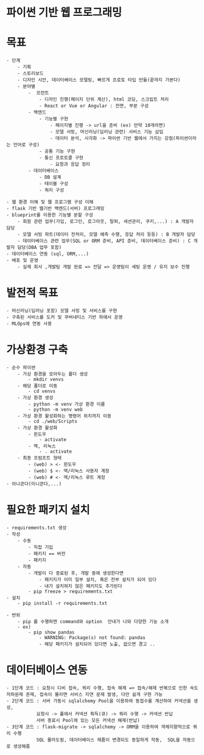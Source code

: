 # 파이썬 기반 웹 프로그래밍

# 목표
    - 단계
        - 기획
        - 스토리보드
        - 디자인 시안, 데이터베이스 모델링, 빠르게 프로토 타입 만듦(끝까지 가본다)
        - 분야별 
            -  프런트
                - 디자인 진행(페이지 단위 계산), html 코딩, 스크립트 처리 
                - React or Vue or Angular : 전면, 부분 구성 
            - 백엔드 
                - 기능별 구현
                    - 페이지별 진행 -> url을 준비 (ex) 만약 10개라면)  
                    - 모델 서빙, 머신러닝(딥러닝 관련) 서비스 기능 삽입
                    - 데이터 분석, 시각화 -> 파이썬 기반 웹에서 가지는 강점(파이썬이라는 언어로 구성)
                - 공통 기능 구현
                - 통신 프로토콜 구현 
                    - 요청과 응답 정리 
            - 데이터베이스
                - DB 설계
                - 테이블 구성
                - 쿼리 구성

    - 웹 환경 이해 및 웹 프로그램 구성 이해
    - flask 기반 웹기반 백엔드(서버) 프로그래밍
    - blueprint를 이용한 기능별 분할 구성
        - 회원 관련 업무(가입, 로그인, 로그아웃, 탈퇴, 세션관리, 쿠키,...) : A 개발자 담당
        - 모델 서빙 파트(데이터 전처리, 모델 예측 수행, 응답 처리 등등) : B 개발자 담당
        - 데이터베이스 관련 업무(SQL or ORM 준비, API 준비, 데이터베이스 준비) : C 개발자 담당(DBA 업무 포함)
    - 데이터베이스 연동 (sql, ORM,...)
    - 배포 및 운영
        - 실제 회사 ,개발팀 개발 완료 => 전달 => 운영팀이 세팅 운영 / 유지 보수 진행 

# 발전적 목표 
    - 머신러닝(딥러닝 포함) 모델 서빙 및 서비스를 구현
    - 구축된 서비스를 도커 및 쿠버네티스 기반 하에서 운영
    - MLOps에 연동 사용

# 가상환경 구축
    - 순수 파이썬
        - 가상 환경을 모아두는 폴더 생성
            - mkdir venvs 
        - 해당 폴더로 이동
            - cd venvs
        - 가상 환경 생성
            - python -m venv 가상 환경 이름
            - python -m venv web
        - 가상 환경 활성화하는 명령어 위치까지 이동
            - cd ./web/Scripts
        - 가상 환경 활성화
            - 윈도우 
                - activate
            - 맥, 리눅스
                - . activate
        - 최종 프럼프트 형태
            - (web) > <- 윈도우 
            - (web) $ <- 맥/리눅스 사용자 계정
            - (web) # <- 맥/리눅스 루트 계정
    - 아나콘다(미니콘다,...)

# 필요한 패키지 설치 
    - requirements.txt 생성
    - 작성
        - 수동 
            - 직접 기입
            - 패키지 == 버전
            - 패키지 
        - 자동 
            - 개발이 다 종료된 후, 개발 중에 생성한다면
                - 패키지가 이미 일부 설치, 혹은 전부 설치가 되어 있다
                - 내가 설치하지 않은 패키지도 추가된다 
            - pip freeze > requirements.txt
    - 설치 
        - pip install -r requirements.txt

    - 번외 
        - pip 를 수행하면 command와 option  안내가 나와 다양한 기능 소개 
        - ex)
            - pip show pandas 
                - WARNING: Package(s) not found: pandas
                - 해당 패키지가 설치되어 있다면 노출, 없으면 경고 ..

# 데이터베이스 연동
    - 1단계 코드 : 요청시 디비 접속, 쿼리 수행, 접속 해제 => 접속/해제 반복으로 인한 속도 저하문제 존재, 접속이 몰리면 서비스 지연 문제 발생, 다만 쉽게 구현 가능
    - 2단계 코드 : 서버 가동시 sqlalchemy Pool을 이용하여 동접수를 계산하여 커넥션을 생성, 
               요청시 -> 풀에서 커넥션 획득(큐) -> 쿼리 수행 -> 커넥션 반납
               서버 종료시 Pool에 있는 모든 커넥션 해제(반납)
    - 3단계 코드 : flask-migrate -> sqlalchemy -> ORM을 이용하여 객체지향적으로 쿼리 수행
               SQL 몰라도됨, 데이터베이스 제품이 변경되도 동일하게 작동,  SQL을 자동으로 생성해줌